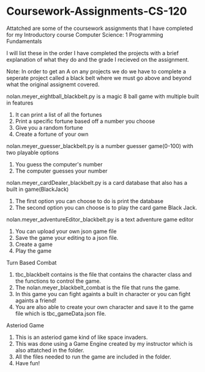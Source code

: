# Coursework-Assignments-CS-120
Attatched are some of the coursework assignments that I have completed for my Introductory course Computer Science: 1  Programming Fundamentals

I will list these in the order I have completed the projects with a brief explanation of what they do and the grade I recieved on the assignment.

Note: In order to get an A on any projects we do we have to complete a seperate project called a black belt where we must go above and beyond what the 
original assignemt covered.


nolan.meyer_eightball_blackbelt.py is a magic 8 ball game with multiple built in features
  1. It can print a list of all the fortunes
  2. Print a specific fortune based off a number you choose
  3. Give you a random fortune
  4. Create a fortune of your own

nolan.meyer_guesser_blackbelt.py is a number guesser game(0-100) with two playable options
  1. You guess the computer's number
  2. The computer guesses your number

nolan.meyer_cardDealer_blackbelt.py is a card database that also has a built in game(BlackJack)
  1. The first option you can choose to do is print the database
  2. The second option you can choose is to play the card game Black Jack.

nolan.meyer_adventureEditor_blackbelt.py is a text adventure game editor
  1. You can upload your own json game file
  2. Save the game your editing to a json file.
  3. Create a game
  4. Play the game

Turn Based Combat
  1. tbc_blackbelt contains is the file that contains the character class and the functions to control the game.
  2. The nolan.meyer_blackbelt_combat is the file that runs the game.
  3. In this game you can fight againts a built in character or you can fight againts a friend!
  4. You are also able to create your own character and save it to the game file which is tbc_gameData.json file.

Asteriod Game
  1. This is an asteriod game kind of like space invaders.
  2. This was done using a Game Engine created by my instructor which is also attatched in the folder.
  3. All the files needed to run the game are included in the folder.
  4. Have fun!
